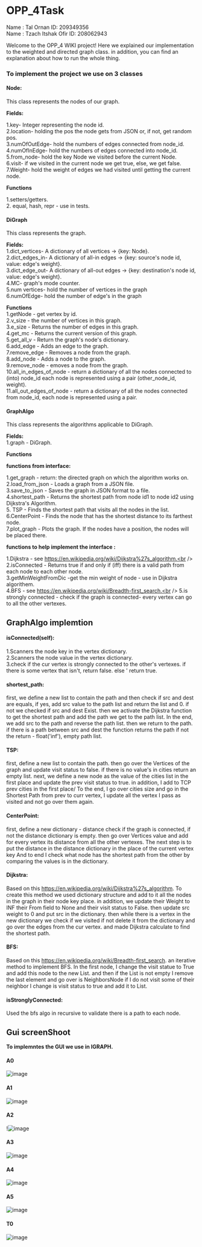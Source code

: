# OPP_4Task
Name : Tal Ornan ID: 209349356<br />
Name : Tzach Itshak Ofir ID: 208062943<br />

Welcome to the OPP_4 WIKI project!
Here we explained our implementation to the weighted and directed graph class.
in addition, you can find an explanation about how to run the whole thing.

### ****To implement the project we use on 3 classes****

#### **Node:**

This class represents the nodes of our graph.

**Fields:**

1.key- Integer representing the node id.<br />
2.location- holding the pos the node gets from JSON or, if not, get random pos.<br />
3.numOfOutEdge- hold the numbers of edges connected from node_id.<br /> 
4.numOfInEdge- hold the numbers of edges connected into node_id.<br /> 
5.from_node- hold the key Node we visited before the current Node.<br />
6.visit- if we visited in the current node we get true, else, we get false.<br />
7.Weight- hold the weight of edges we had visited until getting the current node.<br />

**Functions**<br />

1.setters/getters.<br />
2. equal, hash, repr - use in tests.<br />

#### **DiGraph<br />**
This class represents the graph.<br />

**Fields:**<br />
1.dict_vertices- A dictionary of all vertices -> {key: Node}.<br />
2.dict_edges_in- A dictionary of all-in edges -> {key: source's node id, value: edge's weight}.<br />
3.dict_edge_out- A dictionary of all-out edges -> {key: destination's node id, value: edge's weight}.<br />
4.MC- graph's mode counter.<br />
5.num vertices- hold the number of vertices in the graph<br />
6.numOfEdge- hold the number of edge's in the graph<br />

**Functions**<br />
1.getNode - get vertex by id.<br />
2.v_size - the number of vertices in this graph.<br />
3.e_size - Returns the number of edges in this graph.<br />
4.get_mc - Returns the current version of this graph.<br />
5.get_all_v - Return the graph's node's dictionary.<br />
6.add_edge -  Adds an edge to the graph.<br />
7.remove_edge - Removes a node from the graph.<br />
8.add_node - Adds a node to the graph.<br />
9.remove_node - emoves a node from the graph.<br />
10.all_in_edges_of_node -  return a dictionary of all the nodes connected to (into) node_id each node is represented using a pair (other_node_id, weight).<br />
11.all_out_edges_of_node -  return a dictionary of all the nodes connected from node_id, each node is represented using a pair.<br />

#### **GraphAlgo<br />**
This class represents the algorithms applicable to DiGraph.<br />

**Fields:**<br />
1.graph - DiGraph.<br />

****Functions****<br />

**functions from interface:**<br />

1.get_graph - return: the directed graph on which the algorithm works on.<br />
2.load_from_json - Loads a graph from a JSON file.<br />
3.save_to_json -  Saves the graph in JSON format to a file.<br />
4.shortest_path - Returns the shortest path from node id1 to node id2 using Dijkstra's Algorithm.<br />
5. TSP - Finds the shortest path that visits all the nodes in the list.<br />
6.CenterPoint -  Finds the node that has the shortest distance to its farthest node.<br />
7.plot_graph -  Plots the graph. If the nodes have a position, the nodes will be placed there.<br />

**functions to help implement the interface  :**<br />

1.Dijkstra - see https://en.wikipedia.org/wiki/Dijkstra%27s_algorithm.<br />
2.isConnected - Returns true if and only if (iff) there is a valid path from each node to each other node.<br />
3.getMinWeightFromDic -get the min weight of node - use in Dijkstra algorithem.<br />
4.BFS - see https://en.wikipedia.org/wiki/Breadth-first_search.<br />
5.is strongly connected - check if the graph is connected- every vertex can go to all the other vertexes.<br />

## ****GraphAlgo implemtion****

#### ****isConnected(self):**** <br />
1.Scanners the node key in the vertex dictionary.<br />
2.Scanners the node value in the vertex dictionary.<br />
3.check if the cur vertex is strongly connected to the other's vertexes. if there is some vertex that isn't, return false. else ' return true.<br />

#### ****shortest_path:****<br />
first, we define a new list to contain the path and then check if src and dest are equals, if yes, add src value to the path list and return the list and 0. if not we checked if src and dest Exist. then we activate the Dijkstra function to get the shortest path and add the path we get to the path list. In the end, we add src to the path and reverse the path list. then we return to the path. if there is a path between src and dest the function returns the path if not the return - float('inf'), empty path list.<br />

#### ****TSP:****
first, define a new list to contain the path. then go over the Vertices of the graph and update visit status to false. if there is no value's in cities return an empty list. next, we define a new node as the value of the cities list in the first place and update the prev visit status to true. in addition, I add to TCP prev cities in the first place/ To the end, I go over cities size and go in the Shortest Path from prev to curr vertex, I update all the vertex I pass as visited and not go over them again.<br />

#### ****CenterPoint:****
first, define a new dictionary - distance check if the graph is connected, if not the distance dictionary is empty. then go over Vertices value and add for every vertex its distance from all the other vertexes. The next step is to put the distance in the distance dictionary in the place of the current vertex key  And to end I check what node has the shortest path from the other by comparing the values is in the dictionary.<br />

#### ****Dijkstra:****
Based on this https://en.wikipedia.org/wiki/Dijkstra%27s_algorithm. To create this method we used dictionary structure and add to it all the nodes in the graph in their node key place. in addition, we update their Weight to INF their From field to None and their visit status to False.  then update src weight to 0 and put src in the dictionary.
then while there is a vertex in the new dictionary we check if we visited if not delete it from the dictionary and go over the edges from the cur vertex.
and made Dijkstra calculate to find the shortest path.<br />


#### ****BFS:****
Based on this https://en.wikipedia.org/wiki/Breadth-first_search. an iterative method to implement BFS. In the first node, I change the visit statue to True and add this node to the new List. and then if the List is not empty I remove the last element and go over is NeighborsNode if I do not visit some of their neighbor I change is visit status to true and add it to List.<br />

#### ****isStronglyConnected:**** 
Used the bfs algo in recursive to validate there is a path to each node.<br />

## ****Gui screenShoot****

**To implemntes the GUI we use in IGRAPH.**

#### **A0**
![image](https://user-images.githubusercontent.com/76403961/147700452-85237433-45d0-4a8e-9195-ebb78b37bba4.png)

#### **A1**
![image](https://user-images.githubusercontent.com/76403961/147700480-26f72107-a245-4b9b-b97d-3e5e7ae66768.png)

#### **A2**
!![image](https://user-images.githubusercontent.com/76403961/147700529-d8fa62bd-3222-4a05-bda1-2eecc0b2db82.png)

#### **A3**
![image](https://user-images.githubusercontent.com/76403961/147700560-eef07063-5d06-44be-9b99-d7976779f241.png)

#### **A4**
![image](https://user-images.githubusercontent.com/76403961/147700582-1326d5fe-3de9-4145-b670-01d358094eac.png)

#### **A5**
![image](https://user-images.githubusercontent.com/76403961/147700614-2dff80e8-a759-40a8-a038-33df8849f8d9.png)

#### **T0**
![image](https://user-images.githubusercontent.com/76403961/147700360-5c8cfd04-9716-4f8d-a77d-14712c707152.png)






